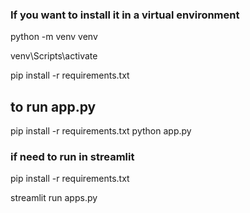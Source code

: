 ### If you want to install it in a virtual environment
python -m venv venv

venv\Scripts\activate

pip install -r requirements.txt


## to run app.py 

pip install -r requirements.txt
python app.py


### if need to run in streamlit

pip install -r requirements.txt

streamlit run apps.py